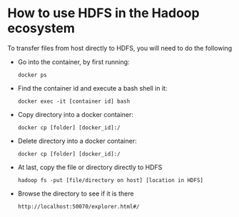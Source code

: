 # How to use HDFS in the Hadoop ecosystem

To transfer files from host directly to HDFS, you will need to do the following
    
- Go into the container, by first running:
    ```
    docker ps
    ```
- Find the container id and execute a bash shell in it:
    ```
    docker exec -it [container id] bash
    ```
- Copy directory into a docker container:
    ```
    docker cp [folder] [docker_id]:/ 
    ```
- Delete directory into a docker container:
    ```
    docker cp [folder] [docker_id]:/ 
    ```
- At last, copy the file or directory directly to HDFS
    ```
    hadoop fs -put [file/directory on host] [location in HDFS]
    ```
- Browse the directory to see if it is there
    ```
    http://localhost:50070/explorer.html#/
    ```